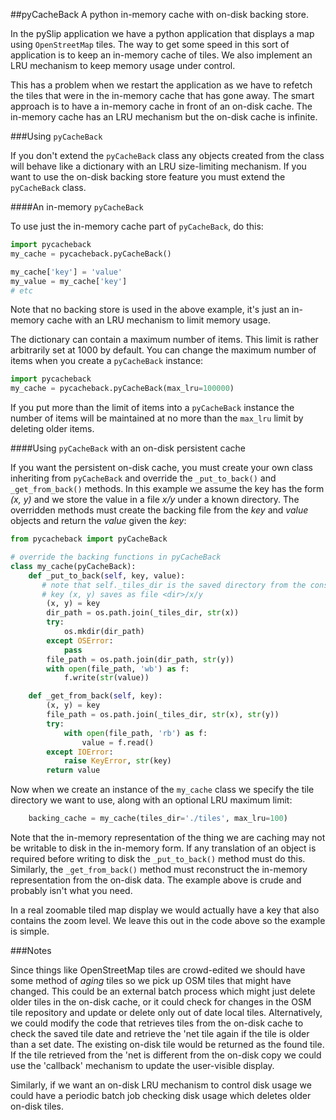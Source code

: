 ##pyCacheBack
A python in-memory cache with on-disk backing store.

In the pySlip application we have a python application that displays a map
using `OpenStreetMap` tiles.  The way to get some speed in this sort of
application is to keep an in-memory cache of tiles.  We also implement an
LRU mechanism to keep memory usage under control.

This has a problem when we restart the application as we have to refetch
the tiles that were in the in-memory cache that has gone away.  The smart
approach is to have a in-memory cache in front of an on-disk cache.  The
in-memory cache has an LRU mechanism but the on-disk cache is infinite.

###Using `pyCacheBack`

If you don't extend the `pyCacheBack` class any objects created from the class
will behave like a dictionary with an LRU size-limiting mechanism.  If you
want to use the on-disk backing store feature you must extend the `pyCacheBack`
class.

####An in-memory `pyCacheBack`

To use just the in-memory cache part of `pyCacheBack`, do this:
``` python
import pycacheback
my_cache = pycacheback.pyCacheBack()

my_cache['key'] = 'value'
my_value = my_cache['key']
# etc
```

Note that no backing store is used in the above example, it's just an in-memory
cache with an LRU mechanism to limit memory usage.

The dictionary can contain a maximum number of items.  This limit is rather
arbitrarily set at 1000 by default.  You can change the maximum number of items
when you create a `pyCacheBack` instance:
``` python
import pycacheback
my_cache = pycacheback.pyCacheBack(max_lru=100000)
```

If you put more than the limit of items into a `pyCacheBack` instance the
number of items will be maintained at no more than the `max_lru` limit
by deleting older items.

####Using `pyCacheBack` with an on-disk persistent cache

If you want the persistent on-disk cache, you must create your own class
inheriting from `pyCacheBack` and override the `_put_to_back()` and
`_get_from_back()` methods.  In this example we assume the key has the form
_(x, y)_ and we store the value in a file _x/y_ under a known directory.
The overridden methods must create the backing file from the _key_ and _value_
objects and return the _value_ given the _key_:

``` python
from pycacheback import pyCacheBack

# override the backing functions in pyCacheBack
class my_cache(pyCacheBack):
    def _put_to_back(self, key, value):
       # note that self._tiles_dir is the saved directory from the constructor
       # key (x, y) saves as file <dir>/x/y
        (x, y) = key
        dir_path = os.path.join(_tiles_dir, str(x))
        try:
            os.mkdir(dir_path)
        except OSError:
            pass
        file_path = os.path.join(dir_path, str(y))
        with open(file_path, 'wb') as f:
            f.write(str(value))

    def _get_from_back(self, key):
        (x, y) = key
        file_path = os.path.join(_tiles_dir, str(x), str(y))
        try:
            with open(file_path, 'rb') as f:
                value = f.read()
        except IOError:
            raise KeyError, str(key)
        return value
```

Now when we create an instance of the `my_cache` class we specify the tile
directory we want to use, along with an optional LRU maximum limit:
```python
    backing_cache = my_cache(tiles_dir='./tiles', max_lru=100)
```

Note that the in-memory representation of the thing we are caching may not be
writable to disk in the in-memory form.  If any translation of an object is
required before writing to disk the `_put_to_back()` method must do this.
Similarly, the `_get_from_back()` method must reconstruct the in-memory
representation from the on-disk data.  The example above is crude and probably
isn't what you need.

In a real zoomable tiled map display we would actually have a key that also
contains the zoom level.  We leave this out in the code above so the example
is simple.

###Notes

Since things like OpenStreetMap tiles are crowd-edited we should have some
method of *aging* tiles so we pick up OSM tiles that might have changed.
This could be an external batch process which might just delete older tiles
in the on-disk cache, or it could check for changes in the OSM tile repository
and update or delete only out of date local tiles.
Alternatively, we could modify the code that retrieves tiles from the on-disk
cache to check the saved tile date and retrieve the 'net tile again if the tile
is older than a set date.  The existing on-disk tile would be returned as the
found tile.  If the tile retrieved from the 'net is different from the on-disk
copy we could use the 'callback' mechanism to update the user-visible display.

Similarly, if we want an on-disk LRU mechanism to control disk usage we
could have a periodic batch job checking disk usage which deletes older on-disk
tiles.
